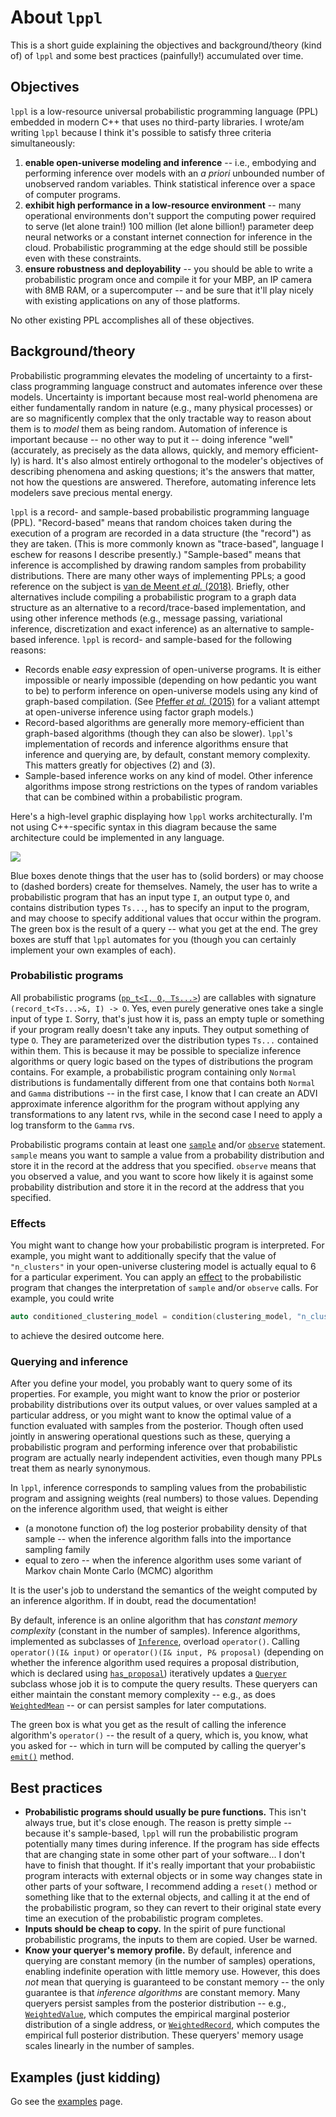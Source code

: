 # About `lppl`

This is a short guide explaining the objectives and background/theory (kind of) of `lppl` and some best practices (painfully!) 
accumulated over time.

## Objectives

`lppl` is a low-resource universal probabilistic programming language (PPL) embedded in modern C++ that uses no third-party libraries.
I wrote/am writing `lppl` because I think it's possible to satisfy three criteria simultaneously:
1. **enable open-universe modeling and inference** -- i.e., embodying and performing inference over models with an *a priori* unbounded number of unobserved random variables. Think statistical inference over a space of computer programs.
2. **exhibit high performance in a low-resource environment** -- many operational environments don't support the computing power required to serve (let alone train!) 100 million (let alone billion!) parameter deep neural networks or a constant internet connection for inference in the cloud. Probabilistic programming at the edge should still be possible even with these constraints. 
3. **ensure robustness and deployability** -- you should be able to write a probabilistic program once and compile it for your MBP, an IP camera with 8MB RAM, or a supercomputer -- and be sure that it'll play nicely with existing applications on any of those platforms.

No other existing PPL accomplishes all of these objectives.

## Background/theory

Probabilistic programming elevates the modeling of uncertainty to a first-class programming language construct and automates
inference over these models.
Uncertainty is important because most real-world phenomena are either fundamentally random in nature (e.g., many physical processes)
or are so magnificently complex that the only tractable way to reason about them is to *model* them as being random. 
Automation of inference is important because -- no other way to put it -- doing inference "well" (accurately, as precisely as the data allows, quickly, and memory efficient-ly) is hard. 
It's also almost entirely orthogonal to the modeler's objectives of describing phenomena and asking questions; it's the answers that matter, not how the questions are answered.
Therefore, automating inference lets modelers save precious mental energy.

`lppl` is a record- and sample-based probabilistic programming language (PPL). "Record-based" means that random choices taken during the execution of a
program are recorded in a data structure (the "record") as they are taken. (This is more commonly known as "trace-based", language I eschew for reasons I
describe presently.)
"Sample-based" means that inference is accomplished by drawing random samples from probability distributions.
There are many other ways of implementing PPLs; a good reference on the subject is [van de Meent *et al.* (2018)](https://arxiv.org/abs/1809.10756). 
Briefly, other alternatives include compiling a probabilistic program to a graph data structure as an alternative to a record/trace-based implementation, and
using other inference methods (e.g., message passing, variational inference, discretization and exact inference) as an alternative to sample-based inference.
`lppl` is record- and sample-based for the following reasons:
+ Records enable *easy* expression of open-universe programs. It is either impossible or nearly impossible (depending on how pedantic you want to be) to perform inference on open-universe models using any kind of graph-based compilation. (See [Pfeffer *et al.* (2015)](https://arxiv.org/abs/1509.03564) for a valiant attempt at open-universe inference using factor graph models.) 
+ Record-based algorithms are generally more memory-efficient than graph-based algorithms (though they can also be slower). `lppl`'s implementation of records and inference algorithms ensure that inference and querying are, by default, constant memory complexity. This matters greatly for objectives (2) and (3).
+ Sample-based inference works on any kind of model. Other inference algorithms impose strong restrictions on the types of random variables that can be combined within a probabilistic program. 

Here's a high-level graphic displaying how `lppl` works architecturally. 
I'm not using C++-specific syntax in this diagram because the same architecture could be implemented in any language.

[![](https://mermaid.ink/img/pako:eNqdkk1rwzAMhv-K0a5pGYNCcWEw6GWHMcbKLnEpIlaaUOdjsj0opf99TuJ-ZPQwmkMs5OeVX8s6QNZoAglbxrYQq-VC1SJ8Zd16l_b_tZTSW2IxmTyHfE5MdUaRq4LapG27cVK8JuI9ESs7nU5HGspzylw6LN1O07oo_0HjKbKbkL7iIzEW36gXuW9PvCdO4yrF15WbsfX0HEnxkkTbAf844bEkmm2TKjjTfYJLV1QK1je7cUG73Wjl1kXGzbrPXiw_HMVkh6uLEHkztNk7VQ9sZtDaJeWif5S8NEY-PD5pTSfnI6B_iWsosY6bHU002gKZcS_FTMz-SjvV_0B_KU80ny8ggYq4wlKHSTx0tAJXUEUKZAg18k6Bqo-BQ--az32dgXTsKQHfanS0LDEMcAUyR2NDlnTpGn4bRruf8OMvAp_w7A?type=png)](https://mermaid.live/edit#pako:eNqdkk1rwzAMhv-K0a5pGYNCcWEw6GWHMcbKLnEpIlaaUOdjsj0opf99TuJ-ZPQwmkMs5OeVX8s6QNZoAglbxrYQq-VC1SJ8Zd16l_b_tZTSW2IxmTyHfE5MdUaRq4LapG27cVK8JuI9ESs7nU5HGspzylw6LN1O07oo_0HjKbKbkL7iIzEW36gXuW9PvCdO4yrF15WbsfX0HEnxkkTbAf844bEkmm2TKjjTfYJLV1QK1je7cUG73Wjl1kXGzbrPXiw_HMVkh6uLEHkztNk7VQ9sZtDaJeWif5S8NEY-PD5pTSfnI6B_iWsosY6bHU002gKZcS_FTMz-SjvV_0B_KU80ny8ggYq4wlKHSTx0tAJXUEUKZAg18k6Bqo-BQ--az32dgXTsKQHfanS0LDEMcAUyR2NDlnTpGn4bRruf8OMvAp_w7A)

Blue boxes denote things that the user has to (solid borders) or may choose to (dashed borders) create for themselves.
Namely, the user has to write a probabilistic program that has an input type `I`, an output type `O`, and contains distribution types `Ts...`, has to specify an input to
the program, and may choose to specify additional values that occur within the program.
The green box is the result of a query -- what you get at the end.
The grey boxes are stuff that `lppl` automates for you (though you can certainly implement your own examples of each).

### Probabilistic programs
All probabilistic programs ([`pp_t<I, O, Ts...>`](https://davidrushingdewhurst.com/lppl/docs/record_8hpp_afdf9cf3c04bf7ff49b58b94a963be084.html#afdf9cf3c04bf7ff49b58b94a963be084)) are callables with signature `(record_t<Ts...>&, I) -> O`.
Yes, even purely generative ones take a single input of type `I`. Sorry, that's just how it is, pass an empty tuple or
something if your program really doesn't take any inputs. They output something of type `O`.
They are parameterized over the distribution types `Ts...` contained within them.
This is because it may be possible to specialize inference algorithms or query logic based on the types of distributions the program contains.
For example, a probabilistic program containing only `Normal` distributions is fundamentally different from one that contains both `Normal` and `Gamma` distributions -- in 
the first case, I know that I can create an ADVI approximate inference algorithm for the program without applying any transformations to any latent rvs, while in the second
case I need to apply a log transform to the `Gamma` rvs.

Probabilistic programs contain at least one [`sample`](https://davidrushingdewhurst.com/lppl/docs/record_8hpp_a39cef9c0f44f42fe552d94a792a3c938.html#a39cef9c0f44f42fe552d94a792a3c938) and/or [`observe`](https://davidrushingdewhurst.com/lppl/docs/record_8hpp_a547ca9c02e881d0db9fa4ec397a7f63a.html#a547ca9c02e881d0db9fa4ec397a7f63a) statement. 
`sample` means you want to sample a value from a probability distribution and store it in the record at the address
that you specified. `observe` means that you observed a value, and you want to score how likely it is against some probability distribution and store it in the record at the address that you specified.

### Effects
You might want to change how your probabilistic program is interpreted. For example, you might want to additionally specify that the value of `"n_clusters"` in your
open-universe clustering model is actually equal to 6 for a particular experiment.
You can apply an [effect](https://davidrushingdewhurst.com/lppl/docs/effects_8hpp.html) to the probabilistic program that changes the interpretation of `sample` and/or
`observe` calls. For example, you could write 
```cpp
auto conditioned_clustering_model = condition(clustering_model, "n_clusters", 6);
```
to achieve the desired outcome here.

### Querying and inference

After you define your model, you probably want to query some of its properties. 
For example, you might want to know the prior or posterior probability distributions over its output values,
or over values sampled at a particular address, or you might want to know the optimal value of a function evaluated with samples
from the posterior.
Though often used jointly in answering operational questions such as these,
querying a probabilistic program and performing inference over that probabilistic program are actually nearly independent activities,
even though many PPLs treat them as nearly synonymous.

In `lppl`, inference corresponds to sampling values from the probabilistic program and assigning weights (real numbers) to those values.
Depending on the inference algorithm used, that weight is either

+ (a monotone function of) the log posterior probability density of that sample -- when the inference algorithm falls into the
importance sampling family
+ equal to zero -- when the inference algorithm uses some variant of Markov chain Monte Carlo (MCMC) algorithm

It is the user's job to understand the semantics of the weight computed by an inference algorithm.
If in doubt, read the documentation!

By default, inference is an online algorithm that has *constant memory complexity* (constant in the number of samples).
Inference algorithms, implemented as subclasses of [`Inference`](https://davidrushingdewhurst.com/lppl/docs/struct_inference.html),
overload `operator()`. Calling `operator()(I& input)` or `operator()(I& input, P& proposal)` (depending on whether the inference algorithm
used requires a proposal distribution, which is declared using [`has_proposal`](https://davidrushingdewhurst.com/lppl/docs/structhas__proposal.html))
iteratively updates a [`Queryer`](https://davidrushingdewhurst.com/lppl/docs/class_queryer.html) subclass whose job it is to compute the query results.
These queryers can either maintain the constant memory complexity -- e.g., as does [`WeightedMean`](https://davidrushingdewhurst.com/lppl/docs/class_weighted_mean.html) -- or can persist samples for later computations.

The green box is what you get as the result of calling the inference algorithm's `operator()` -- the result of a query, which is, you know, what you asked for -- which in
turn will be computed by calling the queryer's [`emit()`](https://davidrushingdewhurst.com/lppl/docs/class_queryer_acc4cad1eebb8f9911809f5630a2e14b5.html#acc4cad1eebb8f9911809f5630a2e14b5) method. 

## Best practices

+ **Probabilistic programs should usually be pure functions.**
This isn't always true, but it's close enough. The reason is pretty simple -- because it's sample-based, `lppl` will run the probabilistic
program potentially many times during inference. If the program has side effects that are changing state in some other part of your software... I don't have to finish
that thought. If it's really important that your probabiistic program interacts with external objects or in some way changes state in other parts of your software,
I recommend adding a `reset()` method or something like that to the external objects, and calling it at the end of the probabilistic program,
so they can revert to their original state every time an execution of the probabilistic program completes.
+ **Inputs should be cheap to copy.** In the spirit of pure functional probabilistic programs, the inputs to them are copied. User be warned.
+ **Know your queryer's memory profile.** By default, inference and querying are constant memory (in the number of samples) operations, enabling indefinite operation
with little memory use. However, this does *not* mean that querying is guaranteed to be constant memory -- the only guarantee is that *inference algorithms*
are constant memory. Many queryers persist samples from the posterior distribution -- e.g., [`WeightedValue`](https://davidrushingdewhurst.com/lppl/docs/class_weighted_value.html), which computes the 
empirical marginal posterior distribution of a single address, or [`WeightedRecord`](https://davidrushingdewhurst.com/lppl/docs/class_weighted_record.html), which computes the empirical full posterior distribution. These queryers' memory usage scales linearly in the number of samples.


## Examples (just kidding)
Go see the [examples](../examples/index.md) page.